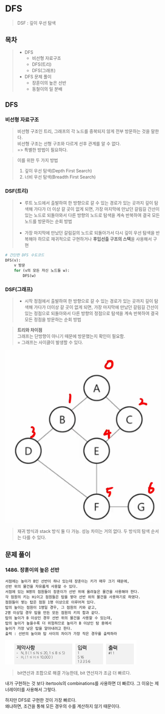 # DFS
> DSF : 깊이 우선 탐색

## 목차
> - DFS
>   - 비선형 자료구조
>   - DFS(트리)
>   - DFS(그래프)
> - DFS 문제 풀이
>   - 장훈이의 높은 선반
>   - 동철이의 일 분배

## DFS
### 비선형 자료구조
> 비선형 구조인 트리, 그래프의 각 노드를 중복되지 않게 전부 방문하는 것을 말한다.<br>
> 비선형 구조는 선형 구조와 다르게 선후 관계를 알 수 없다.<br>
> => 특별한 방법이 필요하다.

> 이를 위한 두 가지 방법
> 1. 깊이 우선 탐색(Depth First Search)
> 2. 너비 우선 탐색(Breadth First Search)
### DSF(트리)
> - 루트 노드에서 출발하여 한 방향으로 갈 수 있는 경로가 있는 곳까지 
> 깊이 탐색해 가다가 더 이상 갈 곳이 없게 되면, 가장 마지막에 만났던 
> 갈림길 간선이 있는 노드로 되돌아와서 다른 방향의 노드로 탐색을 계속 
> 반복하여 결국 모든 노드를 방문하는 순회 방법
> <br><br>
> - 가장 마지막에 만났던 갈림길의 노드로 되돌아가서 다시 깊이 우선 탐색을 
> 반복해야 하므로 재귀적으로 구현하거나 **후입선출 구조의 스택**을 사용해서 구현

```python
# 간단한 DFS 수도코드
DFS(v):
    v 방문
    for (v의 모든 자신 노드들 w):
        DFS(w)
```

### DSF(그래프)
> - 시작 정점에서 출발하여 한 방향으로 갈 수 있는 경로가 있는 곳까지
> 깊이 탐색해 가다가 더이상 갈 곳이 없게 되면, 가장 마지막에 만났던
> 갈림길 간선이 있는 정점으로 되돌아와서 다른 방향의 정점으로 탐색을
> 계속 반복하여 결국 모든 정점을 방문하는 순회 방법

> **트리와 차이점** <br>
> 그래프는 단방향이 아니기 때문에 방문했는지 확인이 필요함.
> <br> = 그래프는 사이클이 발생할 수 있다.

![img.png](img.png)

> 재귀 방식과 stack 방식 둘 다 가능. 성능 차이는 거의 없다.
> 두 방식의 탐색 순서는 다를 수 있다.


## 문제 풀이
### 1486. 장훈이의 높은 선반
    서점에는 높이가 B인 선반이 하나 있는데 장훈이는 키가 매우 크기 때문에, 
    선반 위의 물건을 자유롭게 사용할 수 있다.
    서점에 있는 N명의 점원들이 장훈이가 선반 위에 올려놓은 물건을 사용해야 한다.
    각 점원의 키는 Hi이고 점원들은 탑을 쌓아 선반 위의 물건을 사용하기로 하였다.
    점원들이 쌓는 탑은 점원 1명 이상으로 이루어져 있다.
    탑의 높이는 점원이 1명일 경우, 그 점원의 키와 같고, 
    2명 이상일 경우 탑을 만든 모든 점원의 키의 합과 같다.
    탑의 높이가 B 이상인 경우 선반 위의 물건을 사용할 수 있는데,
    탑의 높이가 높을수록 더 위험하므로 높이가 B 이상인 탐 중에서
    높이가 가장 낮은 탑을 알아내려고 한다.
    출력 : 선반의 높이와 탑 사이의 차이가 가장 작은 경우를 출력하라
![img_1.png](img_1.png)

> bit연산과 조합으로 해결 가능한데, bit 연산자가 조금 더 빠르다.

내가 구현하는 것 보다 itertools의 combinations를 사용하면 더 빠르다.
그 이유는 제너레이터를 사용해서 그렇다.

하지만 DFS로 구현한 것이 가장 빠르다. <br>
왜냐하면, 조건을 통해 모든 경우의 수를 계산하지 않기 때문이다.

